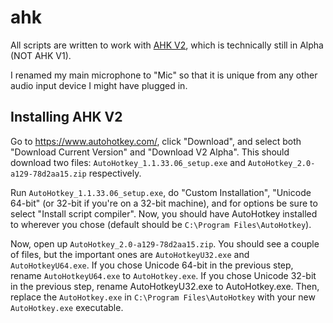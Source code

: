 # ahk

All scripts are written to work with [AHK V2](https://lexikos.github.io/v2/docs/AutoHotkey.htm), which is technically still in Alpha (NOT AHK V1).

I renamed my main microphone to "Mic" so that it is unique from any other audio input device I might have plugged in.


## Installing AHK V2

Go to https://www.autohotkey.com/, click "Download", and select both "Download Current Version" and "Download V2 Alpha". This should download two files: `AutoHotkey_1.1.33.06_setup.exe` and `AutoHotkey_2.0-a129-78d2aa15.zip` respectively.

Run `AutoHotkey_1.1.33.06_setup.exe`, do "Custom Installation", "Unicode 64-bit" (or 32-bit if you're on a 32-bit machine), and for options be sure to select "Install script compiler". Now, you should have AutoHotkey installed to wherever you chose (default should be `C:\Program Files\AutoHotkey`).

Now, open up `AutoHotkey_2.0-a129-78d2aa15.zip`. You should see a couple of files, but the important ones are `AutoHotkeyU32.exe` and `AutoHotkeyU64.exe`. If you chose Unicode 64-bit in the previous step, rename `AutoHotkeyU64.exe` to `AutoHotkey.exe`. If you chose Unicode 32-bit in the previous step, rename AutoHotkeyU32.exe to AutoHotkey.exe. Then, replace the `AutoHotkey.exe` in `C:\Program Files\AutoHotkey` with your new `AutoHotkey.exe` executable.
